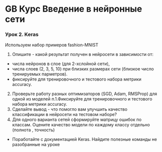 # GB Курс Введение в нейронные сети


### Урок 2. Keras

Используем набор примеров fashion-MNIST

1. Опишите - какой результат получен в нейросети в зависимости от: 
* числа нейронов в слое (для 2-хслойной сети), 
* числа слоев (2, 3, 5, 10) при близких размерах сети (близкое число тренируемых парметров). 
* фиксируйте для тренировочного и тестового набора метрики accuracy. 
2. Проверьте работу разных оптимизаторов (SGD, Adam, RMSProp) для одной из моделей п.1.Фиксируйте для тренировочного и тестового набора метрики accuracy. 
3. Сделайте вывод - что помогло вам улучшить качество классификации в нейросети на тестовом наборе? 
4. Для одного варианта сетей сформируйте матрицу ошибок по классам. Оцените качество модели по каждому классу отдельно (полнота , точность) 

* Поработайте с документацией Keras. Найдите полезные команды не разобранные на уроке



